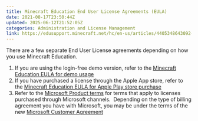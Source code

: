 ```yaml
---
title: Minecraft Education End User License Agreements (EULA)
date: 2021-08-17T23:50:44Z
updated: 2025-06-12T21:52:05Z
categories: Administration and License Management
link: https://edusupport.minecraft.net/hc/en-us/articles/4405348643092-Minecraft-Education-End-User-License-Agreements-EULA
---
```


There are a few separate End User License agreements depending on how you use Minecraft Education.

1.  If you are using the login-free demo version, refer to the [Minecraft Education EULA for demo usage](https://education.minecraft.net/en-us/eula-demo)
2.  If you have purchased a license through the Apple App store, refer to the [Minecraft Education EULA for Apple Play store purchase](https://education.minecraft.net/content/minecraft-edu/language-masters/en-us/eula.html)
3.  Refer to the [Microsoft Product terms](https://www.microsoft.com/licensing/terms/productoffering/MinecraftEducationEdition/all) for terms that apply to licenses purchased through Microsoft channels.  Depending on the type of billing agreement you have with Microsoft, you may be under the terms of the new [Microsoft Customer Agreement](https://www.microsoft.com/en-us/Licensing/how-to-buy/microsoft-customer-agreement?msockid=372aa61a8fca6cdd2b77b3c68ee76d81)
